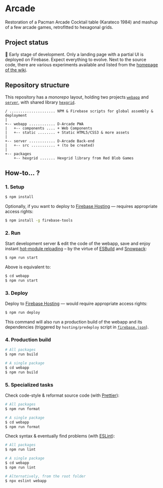 # Arcade

Restoration of a Pacman Arcade Cocktail table (Karateco 1984) and mashup of a few arcade games, retrofitted to hexagonal grids. 

## Project status

🌱 Early stage of development. Only a landing page with a partial UI is deployed on Firebase. Expect everything to evolve. Next to the source code, there are various experiments available and listed from the [homepage of the wiki](https://github.com/olange/arcade/wiki).

## Repository structure

This repository has a _monorepo_ layout, holding two projects [`webapp`](webapp/) and [`server`](server/), with shared library [`hexgrid`](packages/hexgrid/).

```ascii
/ ..................... NPM & Firebase scripts for global assembly & deployment
|
+-- webapp ............ D-Arcade PWA
|   +-- components .... + Web Components
|   +-- static ........ + Static HTML5/CSS3 & more assets
|
+-- server ............ D-Arcade Back-end
|   +-- src ........... + (to be created)
|
+-- packages
    +-- hexgrid ....... Hexgrid library from Red Blob Games
```

## How-to… ?

### 1. Setup

```bash
$ npm install
```

Optionally, if you want to deploy to [Firebase Hosting](https://console.firebase.google.com/project/d-arcade/hosting) — requires appropriate access rights:

```bash
$ npm install -g firebase-tools
```

### 2. Run

Start development server & edit the code of the webapp, save and enjoy instant [hot-module reloading](https://www.snowpack.dev/concepts/hot-module-replacement) – by the virtue of [ESBuild](https://esbuild.github.io) and [Snowpack](https://www.snowpack.dev):

```bash
$ npm run start
```

Above is equivalent to:

```bash
$ cd webapp
$ npm run start
```

### 3. Deploy

Deploy to [Firebase Hosting](https://console.firebase.google.com/project/d-arcade/hosting) — would require appropriate access rights:

```bash
$ npm run deploy
```

This command will also run a production build of the webapp and its dependencies
(triggered by `hosting/predeploy` script in [`firebase.json`](firebase.json)).

### 4. Production build

```bash
# All packages
$ npm run build

# A single package
$ cd webapp
$ npm run build
```

### 5. Specialized tasks

Check code-style & reformat source code (with [Prettier](https://prettier.io)):

```bash
# All packages
$ npm run format

# A single package
$ cd webapp
$ npm run format
```

Check syntax & eventually find problems (with [ESLint](https://eslint.org)):

```bash
# All packages
$ npm run lint

# A single package
$ cd webapp
$ npm run lint

# Alternatively, from the root folder
$ npx eslint webapp
```
